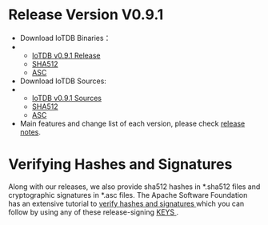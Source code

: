 # Release Version V0.9.1
- Download IoTDB Binaries：
- - [IoTDB v0.9.1 Release](https://www.apache.org/dyn/closer.cgi/incubator/iotdb/0.9.1-incubating/apache-iotdb-0.9.1-incubating-bin.zip)
  - [SHA512](https://downloads.apache.org/incubator/iotdb/0.9.1-incubating/apache-iotdb-0.9.1-incubating-bin.zip.sha512)
  - [ASC](https://downloads.apache.org/incubator/iotdb/0.9.1-incubating/apache-iotdb-0.9.1-incubating-bin.zip.asc)
- Download IoTDB Sources:
- - [IoTDB v0.9.1 Sources](https://www.apache.org/dyn/closer.cgi/incubator/iotdb/0.9.1-incubating/apache-iotdb-0.9.1-incubating-source-release.zip) 
  - [SHA512](https://downloads.apache.org/incubator/iotdb/0.9.1-incubating/apache-iotdb-0.9.1-incubating-source-release.zip.sha512)
  - [ASC](https://downloads.apache.org/incubator/iotdb/0.9.1-incubating/apache-iotdb-0.9.1-incubating-source-release.zip.asc)
- Main features and change list of each version, please check [release notes](https://raw.githubusercontent.com/apache/incubator-iotdb/release/0.9.1/RELEASE_NOTES.md).



# Verifying Hashes and Signatures

Along with our releases, we also provide sha512 hashes in *.sha512 files and cryptographic signatures in *.asc files. The Apache Software Foundation has an extensive tutorial to [verify hashes and signatures ](http://www.apache.org/info/verification.html)which you can follow by using any of these release-signing [KEYS ](https://downloads.apache.org/incubator/iotdb/KEYS).

<FooterFixed/>